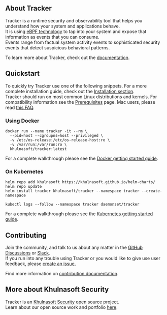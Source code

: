 <!-- links that differ between docs and readme -->
[installation]:https://khulnasoft.github.io/tracker/latest/docs/install/
[docker-guide]:https://khulnasoft.github.io/tracker/latest/docs/install/docker/
[kubernetes-guide]:https://khulnasoft.github.io/tracker/latest/docs/install/kubernetes/
[prereqs]:https://khulnasoft.github.io/tracker/latest/docs/install/prerequisites/
[macfaq]:https://khulnasoft.github.io/tracker/latest/docs/advanced/mac/

## About Tracker

Tracker is a runtime security and observability tool that helps you understand how your system and applications behave.  
It is using [eBPF technology](https://ebpf.io/what-is-ebpf/) to tap into your system and expose that information as events that you can consume.  
Events range from factual system activity events to sophisticated security events that detect suspicious behavioral patterns.

To learn more about Tracker, check out the [documentation](https://khulnasoft.github.io/tracker/).

## Quickstart

To quickly try Tracker use one of the following snippets. For a more complete installation guide, check out the [Installation section][installation].  
Tracker should run on most common Linux distributions and kernels. For compatibility information see the [Prerequisites][prereqs] page.  Mac users, please read [this FAQ][macfaq].

### Using Docker

```shell
docker run --name tracker -it --rm \
  --pid=host --cgroupns=host --privileged \
  -v /etc/os-release:/etc/os-release-host:ro \
  -v /var/run:/var/run:ro \
  khulnasoft/tracker:latest
```

For a complete walkthrough please see the [Docker getting started guide][docker-guide].

### On Kubernetes

```shell
helm repo add khulnasoft https://khulnasoft.github.io/helm-charts/
helm repo update
helm install tracker khulnasoft/tracker --namespace tracker --create-namespace
```

```shell
kubectl logs --follow --namespace tracker daemonset/tracker
```

For a complete walkthrough please see the [Kubernetes getting started guide][kubernetes-guide].

## Contributing
  
Join the community, and talk to us about any matter in the [GitHub Discussions](https://github.com/khulnasoft/tracker/discussions) or [Slack](https://slack.khulnasoft.com).  
If you run into any trouble using Tracker or you would like to give use user feedback, please [create an issue.](https://github.com/khulnasoft/tracker/issues)

Find more information on [contribution documentation](https://khulnasoft.github.io/tracker/latest/contributing/overview/).

## More about Khulnasoft Security

Tracker is an [Khulnasoft Security](https://khulnasoft.com) open source project.  
Learn about our open source work and portfolio [here](https://www.khulnasoft.com/products/open-source-projects/).
